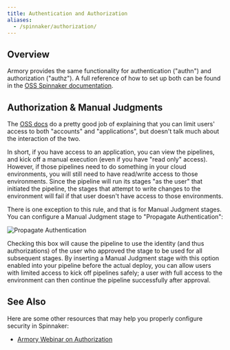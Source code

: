 ```yaml
---
title: Authentication and Authorization
aliases: 
  - /spinnaker/authorization/
---
```



## Overview

Armory provides the same functionality for authentication ("authn")
and authorization ("authz").  A full reference of how to set up both can be
found in the [OSS Spinnaker documentation](https://www.spinnaker.io/setup/security/#security).

## Authorization &amp; Manual Judgments

The [OSS docs](https://www.spinnaker.io/setup/security/authorization/#restrictable-resources)
do a pretty good job of explaining that you can limit users' access to both
"accounts" and "applications", but doesn't talk much about the interaction of
the two.

In short, if you have access to an application, you can view the pipelines,
and kick off a manual execution (even if you have "read only" access).
However, if those pipelines need to do something in your cloud environments,
you will still need to have read/write access to those environments.  Since
the pipeline will run its stages "as the user" that initiated the pipeline,
the stages that attempt to write changes to the environment will fail if that
user doesn't have access to those environments.

There is one exception to this rule, and that is for Manual Judgment stages.
You can configure a Manual Judgment stage to "Propagate Authentication":

![Propagate Authentication](/images/Image-2018-10-16-at-10.05.04-AM.png)

Checking this box will cause the pipeline to use the identity (and thus
authorizations) of the user who approved the stage to be used for all
subsequent stages.  By inserting a Manual Judgment stage with this option
enabled into your pipeline before the actual deploy, you can allow users
with limited access to kick off pipelines safely; a user _with_ full access
to the environment can then continue the pipeline successfully after approval.

## See Also

Here are some other resources that may help you properly configure security in
Spinnaker:

* [Armory Webinar on Authorization](https://www.armory.io/blog/webinar-configuring-auth-n-z-in-spinnaker-with-isaac-mosquera/)
